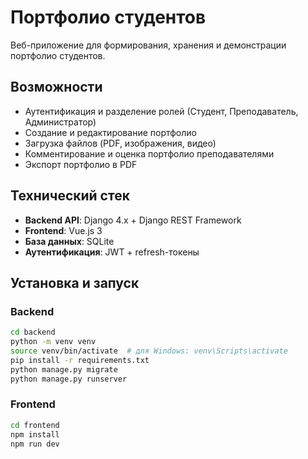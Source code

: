 # Портфолио студентов

Веб-приложение для формирования, хранения и демонстрации портфолио студентов.

## Возможности

- Аутентификация и разделение ролей (Студент, Преподаватель, Администратор)
- Создание и редактирование портфолио
- Загрузка файлов (PDF, изображения, видео)
- Комментирование и оценка портфолио преподавателями
- Экспорт портфолио в PDF

## Технический стек

- **Backend API**: Django 4.x + Django REST Framework
- **Frontend**: Vue.js 3
- **База данных**: SQLite
- **Аутентификация**: JWT + refresh-токены

## Установка и запуск

### Backend

```bash
cd backend
python -m venv venv
source venv/bin/activate  # для Windows: venv\Scripts\activate
pip install -r requirements.txt
python manage.py migrate
python manage.py runserver
```

### Frontend

```bash
cd frontend
npm install
npm run dev
``` 